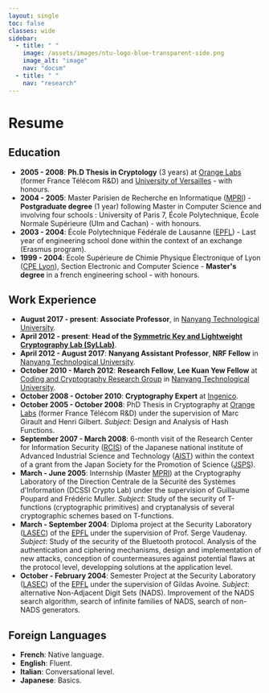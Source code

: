 ```yaml
---
layout: single
toc: false
classes: wide
sidebar:
  - title: " "
    image: /assets/images/ntu-logo-blue-transparent-side.png
    image_alt: "image"
    nav: "docsm"
  - title: " "
    nav: "research"
---
```



# Resume

## Education
- __2005 - 2008__: **Ph.D Thesis in Cryptology** (3 years) at [Orange Labs](http://www.orange.com/en_EN/) (former France Télécom R&D) and [University of Versailles](http://www.uvsq.fr/) - with honours. 
- __2004 - 2005__: Master Parisien de Recherche en Informatique ([MPRI](http://mpri.master.univ-paris7.fr/)) - **Postgraduate degree** (1 year) following Master in Computer Science and involving four schools : University of Paris 7, École Polytechnique, École Normale Supérieure (Ulm and Cachan) - with honours.
- __2003 - 2004__: École Polytechnique Fédérale de Lausanne ([EPFL](http://www.epfl.ch/)) - Last year of engineering school done within the context of an exchange (Erasmus program).
- __1999 - 2004__: École Supérieure de Chimie Physique Électronique of Lyon ([CPE Lyon](http://www.cpe.fr/fr2/gb/default_gb.asp)), Section Electronic and Computer Science - **Master's degree** in a french engineering school - with honours.

## Work Experience
- __August 2017 - present__: **Associate Professor**, in [Nanyang Technological University](http://www.ntu.edu.sg/).
- __April 2012 - present__: **Head of the [Symmetric Key and Lightweight Cryptography Lab (SyLLab)](https://syllab-ntu.github.io/syllab/)**.
- __April 2012 - August 2017__: **Nanyang Assistant Professor**, **NRF Fellow** in [Nanyang Technological University](http://www.ntu.edu.sg/).
- __October 2010 - March 2012__: **Research Fellow**, **Lee Kuan Yew Fellow** at [Coding and Cryptography Research Group](http://www1.spms.ntu.edu.sg/~ccrg/) in [Nanyang Technological University](http://www.ntu.edu.sg/).
- __October 2008 - October 2010__: **Cryptography Expert** at [Ingenico](http://www.ingenico.com/).
- __October 2005 - October 2008__: PhD Thesis in Cryptography at [Orange Labs](http://www.orange.com/en_EN/) (former France Télécom R&D) under the supervision of Marc Girault and Henri Gilbert. 
*Subject*: Design and Analysis of Hash Functions. 
- __September 2007 - March 2008__: 6-month visit of the Research Center for Information Security ([RCIS](http://www.rcis.aist.go.jp/)) of the Japanese national institute of Advanced Industrial Science and Technology ([AIST](http://www.aist.go.jp/)) within the context of a grant from the Japan Society for the Promotion of Science ([JSPS](http://www.jsps.go.jp/english/)). 
- __March - June 2005__: Internship (Master [MPRI](http://mpri.master.univ-paris7.fr/)) at the Cryptography Laboratory of the Direction Centrale de la Sécurité des Systèmes d'Information (DCSSI Crypto Lab) under the supervision of Guillaume Poupard and Frédéric Muller. 
*Subject*: Study of the security of T-functions (cryptographic primitives) and cryptanalysis of several cryptographic schemes based on T-functions.
- __March - September 2004__: Diploma project at the Security Laboratory ([LASEC](http://lasecwww.epfl.ch/)) of the [EPFL](http://www.epfl.ch/) under the supervision of Prof. Serge Vaudenay. 
*Subject*: Study of the security of the Bluetooth protocol. Analysis of the authentication and ciphering mechanisms, design and implementation of new attacks, conception of countermeasures against potential flaws at the protocol level, developping solutions at the application level.
- __October - February 2004__: Semester Project at the Security Laboratory ([LASEC](http://lasecwww.epfl.ch/)) of the [EPFL](http://www.epfl.ch/) under the supervision of Gildas Avoine. 
*Subject*: alternative Non-Adjacent Digit Sets (NADS). Improvement of the NADS search algorithm, search of infinite families of NADS, search of non-NADS generators.


## Foreign Languages
- **French**: Native language.
- **English**: Fluent.
- **Italian**: Conversational level.
- **Japanese**: Basics.
